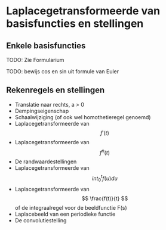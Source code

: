 # Laplacegetransformeerde van basisfuncties en stellingen

## Enkele basisfuncties

TODO: Zie Formularium 

TODO: bewijs cos en sin uit formule van Euler

## Rekenregels en stellingen

- Translatie naar rechts, a > 0
- Dempingseigenschap
- Schaalwijziging (of ook wel homothetieregel genoemd)
- Laplacegetransformeerde van $$ f'(t) $$
- Laplacegetransformeerde van $$ f^n(t) $$
- De randwaardestellingen
- Laplacegetransformeerde van $$ int_0^t f(u) du $$
- Laplacegetransformeerde van $$ \frac{f(t)}{t} $$ of de integraalregel voor de beeldfunctie F(s)
- Laplacebeeld van een periodieke functie
- De convolutiestelling



